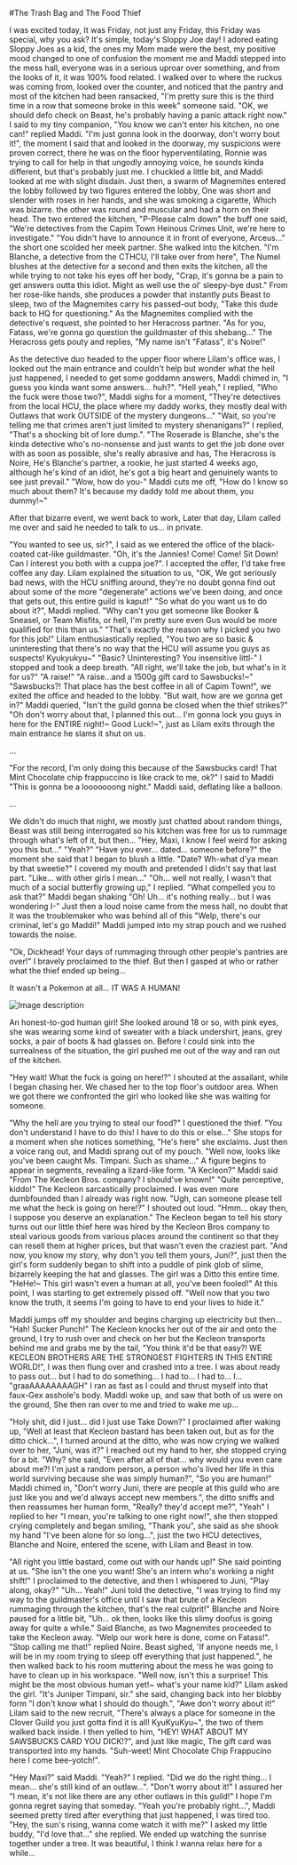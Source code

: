 #The Trash Bag and The Food Thief

I was excited today, It was Friday, not just any Friday, this Friday was special, why you ask? It's simple, today's Sloppy Joe day! I adored eating Sloppy Joes as a kid, the ones my Mom made were the best, my positive mood changed to one of confusion the moment me and Maddi stepped into the mess hall, everyone was in a serious uproar over something, and from the looks of it, it was 100% food related. I walked over to where the ruckus was coming from, looked over the counter, and noticed that the pantry and most of the kitchen had been ransacked, "I'm pretty sure this is the third time in a row that someone broke in this week" someone said. 
"OK, we should defo check on Beast, he's probably having a panic attack right now." I said to my tiny companion, "You know we can't enter his kitchen, no one can!" replied Maddi. "I'm just gonna look in the doorway, don't worry bout it!", the moment I said that and looked in the doorway, my suspicions were proven correct, there he was on the floor hyperventilating, Ronnie was trying to call for help in that ungodly annoying voice, he sounds kinda different, but that's probably just me. I chuckled a little bit, and Maddi looked at me with slight disdain. 
Just then, a swarm of Magnemites entered the lobby followed by two figures entered the lobby, One was short and slender with roses in her hands, and she was smoking a cigarette, Which was bizarre. the other was round and muscular and had a horn on their head. The two entered the kitchen, "P-Please calm down" the buff one said, "We're detectives from the Capim Town Heinous Crimes Unit, we're here to investigate." "You didn't have to announce it in front of everyone, Arceus..." the short one scolded her meek partner. She walked into the kitchen. "I'm Blanche, a detective from the CTHCU, I'll take over from here", The Numel blushes at the detective for a second and then exits the kitchen, all the while trying to not take his eyes off her body, "Crap, it's gonna be a pain to get answers outta this idiot. Might as well use the ol' sleepy-bye dust." From her rose-like hands, she produces a powder that instantly puts Beast to sleep, two of the Magnemites carry his passed-out body, "Take this dude back to HQ for questioning." As the Magnemites complied with the detective's request, she pointed to her Heracross partner. "As for you, Fatass, we're gonna go question the guildmaster of this shebang..." The Heracross gets pouty and replies, "My name isn't "Fatass", it's Noire!"

As the detective duo headed to the upper floor where Lilam's office was, I looked out the main entrance and couldn't help but wonder what the hell just happened, I needed to get some goddamn answers, Maddi chimed in, "I guess you kinda want some answers... huh?". 
"Hell yeah," I replied, "Who the fuck were those two?", Maddi sighs for a moment, "They're detectives from the local HCU, the place where my daddy works, they mostly deal with Outlaws that work OUTSIDE of the mystery dungeons..." 
"Wait, so you're telling me that crimes aren't just limited to mystery shenanigans?" I replied, "That's a shocking bit of lore dump.".
"The Roserade is Blanche, she's the kinda detective who's no-nonsense and just wants to get the job done over with as soon as possible, she's really abrasive and has, The Heracross is Noire, He's Blanche's partner, a rookie, he just started 4 weeks ago, although he's kind of an idiot, he's got a big heart and genuinely wants to see just prevail."
"Wow, how do you-" Maddi cuts me off, "How do I know so much about them? It's because my daddy told me about them, you dummy!~"

After that bizarre event, we went back to work, Later that day, Lilam called me over and said he needed to talk to us... in private.

"You wanted to see us, sir?", I said as we entered the office of the black-coated cat-like guildmaster. "Oh, it's the Jannies! Come! Come! Sit Down! Can I interest you both with a cuppa joe?". I accepted the offer, I'd take free coffee any day.
Lilam explained the situation to us, "OK, We got seriously bad news, with the HCU sniffing around, they're no doubt gonna find out about some of the more "degenerate" actions we've been doing, and once that gets out, this entire guild is kaput!" 
"So what do you want us to do about it?", Maddi replied. "Why can't you get someone like Booker & Sneasel, or Team Misfits, or hell, I'm pretty sure even Gus would be more qualified for this than us."
"That's exactly the reason why I picked you two for this job!" Lilam enthusiastically replied,  "You two are so basic & uninteresting that there's no way that the HCU will assume you guys as suspects! Kyukyukyu~"
"Basic? Uninteresting? You insensitive littl-" I stopped and took a deep breath. "All right, we'll take the job, but what's in it for us?"
"A raise!" "A raise...and a 1500g gift card to Sawsbucks!~"
"Sawsbucks?! That place has the best coffee in all of Capim Town!", we exited the office and headed to the lobby.
"But wait, how are we gonna get in?" Maddi queried, "Isn't the guild gonna be closed when the thief strikes?"
"Oh don't worry about that, I planned this out... I'm gonna lock you guys in here for the ENTIRE night!~ Good Luck!~", just as Lilam exits through the main entrance he slams it shut on us.

...

"For the record, I'm only doing this because of the Sawsbucks card! That Mint Chocolate chip frappuccino is like crack to me, ok?" I said to Maddi "This is gonna be a looooooong night." Maddi said, deflating like a balloon.

...

We didn't do much that night, we mostly just chatted about random things, Beast was still being interrogated so his kitchen was free for us to rummage through what's left of it, but then...
"Hey, Maxi, I know I feel weird for asking you this but..."
"Yeah?"
"Have you ever... dated... someone before?" the moment she said that I began to blush a little.
"Date? Wh-what d'ya mean by that sweetie?" I covered my mouth and pretended I didn't say that last part.
"Like... with other girls I mean..."
"Oh... well not really, I wasn't that much of a social butterfly growing up," I replied. "What compelled you to ask that?"
Maddi began shaking "Oh! Uh... it's nothing really... but I was wondering I-" Just then a loud noise came from the mess hall, no doubt that it was the troublemaker who was behind all of this
"Welp, there's our criminal, let's go Maddi!" Maddi jumped into my strap pouch and we rushed towards the noise.

"Ok, Dickhead! Your days of rummaging through other people's pantries are over!" I bravely proclaimed to the thief. But then I gasped at who or rather what the thief ended up being...

It wasn't a Pokemon at all... IT WAS A HUMAN!

![Image description](https://files.catbox.moe/xyjq3e.png)

An honest-to-god human girl! She looked around 18 or so, with pink eyes, she was wearing some kind of sweater with a black undershirt, jeans, grey socks, a pair of boots & had glasses on. Before I could sink into the surrealness of the situation, the girl pushed me out of the way and ran out of the kitchen.

"Hey wait! What the fuck is going on here!?" I shouted at the assailant, while I began chasing her. We chased her to the top floor's outdoor area. When we got there we confronted the girl who looked like she was waiting for someone.

"Why the hell are you trying to steal our food?" I questioned the thief.
"You don't understand I have to do this! I have to do this or else..." She stops for a moment when she notices something, "He's here" she exclaims.
Just then a voice rang out, and Maddi sprang out of my pouch. "Well now, looks like you've been caught Ms. Timpani. Such as shame..." A figure begins to appear in segments, revealing a lizard-like form. "A Kecleon?" Maddi said "From The Kecleon Bros. company? I should've known!" "Quite perceptive, kiddo!" The Kecleon sarcastically proclaimed. I was even more dumbfounded than I already was right now. "Ugh, can someone please tell me what the heck is going on here!?" I shouted out loud. "Hmm... okay then, I suppose you deserve an explanation." The Kecleon began to tell his story turns out our little thief here was hired by the Kecleon Bros company to steal various goods from various places around the continent so that they can resell them at higher prices, but that wasn't even the craziest part.
"And now, you know my story, why don't you tell them yours, Juni?", just then the girl's form suddenly began to shift into a puddle of pink glob of slime, bizarrely keeping the hat and glasses. The girl was a Ditto this entire time. "HeHe!~ This girl wasn't even a human at all, you've been fooled!" At this point, I was starting to get extremely pissed off. "Well now that you two know the truth, it seems I'm going to have to end your lives to hide it." 

Maddi jumps off my shoulder and begins charging up electricity but then... "Hah! Sucker Punch!" The Kecleon knocks her out of the air and onto the ground, I try to rush over and check on her but the Kecleon transports behind me and grabs me by the tail, "You think it'd be that easy?! WE KECLEON BROTHERS ARE THE STRONGEST FIGHTERS IN THIS ENTIRE WORLD!", I was then flung over and crashed into a tree. I was about ready to pass out... but I had to do something... I had to... I had to... I... "graaAAAAAAAAGH" I ran as fast as I could and thrust myself into that faux-Gex asshole's body. Maddi woke up, and saw that both of us were on the ground, She then ran over to me and tried to wake me up...

"Holy shit, did I just... did I just use Take Down?" I proclaimed after waking up, "Well at least that Kecleon bastard has been taken out, but as for the ditto chick...", I turned around at the ditto, who was now crying we walked over to her, "Juni, was it?" I reached out my hand to her, she stopped crying for a bit. "Why? she said, "Even after all of that... why would you even care about me?! I'm just a random person, a person who's lived her life in this world surviving because she was simply human?", "So you are human!" Maddi chimed in, "Don't worry Juni, there are people at this guild who are just like you and we'd always accept new members.", the ditto sniffs and then reassumes her human form, "Really? they'd accept me?", "Yeah" I replied to her "I mean, you're talking to one right now!", she then stopped crying completely and began smiling, "Thank you", she said as she shook my hand "I've been alone for so long...", just the two HCU detectives, Blanche and Noire, entered the scene, with Lilam and Beast in tow.

"All right you little bastard, come out with our hands up!" She said pointing at us.
"She isn't the one you want! She's an intern who's working a night shift!" I proclaimed to the detective, and then I whispered to Juni, "Play along, okay?"
"Uh... Yeah!" Juni told the detective, "I was trying to find my way to the guildmaster's office until I saw that brute of a Kecleon rummaging through the kitchen, that's the real culprit!"
Blanche and Noire paused for a little bit, "Uh... ok then, looks like this slimy doofus is going away for quite a while." Said Blanche, as two Magnemites proceeded to take the Kecleon away. "Welp our work here is done, come on Fatass!". "Stop calling me that!" replied Noire.
Beast sighed, 'If anyone needs me, I will be in my room trying to sleep off everything that just happened.", he then walked back to his room muttering about the mess he was going to have to clean up in his workspace.
"Well now, isn't this a surprise! This might be the most obvious human yet!~ what's your name kid?" Lilam asked the girl. "It's Juniper Timpani, sir." she said, changing back into her blobby form "I don't know what I should do though.", "Awe don't worry about it!" Lilam said to the new recruit, "There's always a place for someone in the Clover Guild you just gotta find it is all! KyuKyuKyu~", the two of them walked back inside. I then yelled to him, "HEY! WHAT ABOUT MY SAWSBUCKS CARD YOU DICK!?", and just like magic, The gift card was transported into my hands. "Suh-weet! Mint Chocolate Chip Frappucino here I come bee-yotch!".

"Hey Maxi?" said Maddi. "Yeah?" I replied. "Did we do the right thing... I mean... she's still kind of an outlaw...". "Don't worry about it!" I assured her "I mean, it's not like there are any other outlaws in this guild!" I hope I'm gonna regret saying that someday. "Yeah you're probably right...", Maddi seemed pretty tired after everything that just happened, I was tired too. "Hey, the sun's rising, wanna come watch it with me?" I asked my little buddy, "I'd love that..." she replied. We ended up watching the sunrise together under a tree. It was beautiful, I think I wanna relax here for a while...